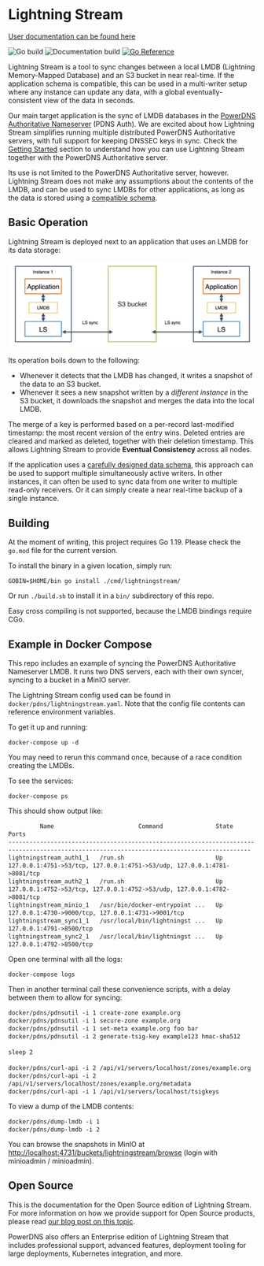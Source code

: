 # Lightning Stream

[User documentation can be found here](https://doc.powerdns.com/lightningstream/)

![Go build](https://github.com/PowerDNS/lightningstream/actions/workflows/go.yml/badge.svg)
![Documentation build](https://github.com/PowerDNS/lightningstream/actions/workflows/documentation.yml/badge.svg)
[![Go Reference](https://pkg.go.dev/badge/github.com/PowerDNS/lightningstream.svg)](https://pkg.go.dev/github.com/PowerDNS/lightningstream)

Lightning Stream is a tool to sync changes between a local LMDB (Lightning Memory-Mapped Database) and
an S3 bucket in near real-time. If the application schema is compatible, this can be used in a multi-writer
setup where any instance can update any data, with a global eventually-consistent view of the data in seconds.

Our main target application is the sync of LMDB databases in the
[PowerDNS Authoritative Nameserver](https://doc.powerdns.com/authoritative/) (PDNS Auth). We are excited
about how Lightning Stream simplifies running multiple distributed PowerDNS Authoritative servers, with full support
for keeping DNSSEC keys in sync.
Check the [Getting Started](docs/getting-started.md) section to understand how you can use Lightning Stream together
with the PowerDNS Authoritative server.

Its use is not limited to the PowerDNS Authoritative server, however. Lightning Stream does not make any assumptions
about the contents of the LMDB, and can be used to sync LMDBs for other applications, as long as the data is stored
using a [compatible schema](docs/schema.md).


## Basic Operation

Lightning Stream is deployed next to an application that uses an LMDB for its data storage:

![Overview](docs/images/lightningstream-overview.png)

Its operation boils down to the following:

- Whenever it detects that the LMDB has changed, it writes a snapshot of the data to an S3 bucket.
- Whenever it sees a new snapshot written by a _different instance_ in the S3 bucket, it downloads the snapshot
  and merges the data into the local LMDB.

The merge of a key is performed based on a per-record last-modified timestamp:
the most recent version of the entry wins. Deleted entries are cleared and marked as deleted, together with
their deletion timestamp. This allows Lightning Stream to provide **Eventual Consistency** across all nodes.

If the application uses a [carefully designed data schema](docs/schema.md), this approach can be used to support
multiple simultaneously active writers. In other instances, it can often be used to sync data from one writer to
multiple read-only receivers. Or it can simply create a near real-time backup of a single instance.


## Building

At the moment of writing, this project requires Go 1.19. Please check the `go.mod` file for the current
version.

To install the binary in a given location, simply run:

    GOBIN=$HOME/bin go install ./cmd/lightningstream/

Or run `./build.sh` to install it in a `bin/` subdirectory of this repo.

Easy cross compiling is not supported, because the LMDB bindings require CGo.


## Example in Docker Compose

This repo includes an example of syncing the PowerDNS Authoritative Nameserver LMDB. It runs two DNS
servers, each with their own syncer, syncing to a bucket in a MinIO server.

The Lightning Stream config used can be found in `docker/pdns/lightningstream.yaml`. Note that the
config file contents can reference environment variables.

To get it up and running:

    docker-compose up -d

You may need to rerun this command once, because of a race condition creating the LMDBs.

To see the services:

    docker-compose ps

This should show output like:

```
         Name                        Command               State                                    Ports
-------------------------------------------------------------------------------------------------------------------------------------------
lightningstream_auth1_1   /run.sh                          Up      127.0.0.1:4751->53/tcp, 127.0.0.1:4751->53/udp, 127.0.0.1:4781->8081/tcp
lightningstream_auth2_1   /run.sh                          Up      127.0.0.1:4752->53/tcp, 127.0.0.1:4752->53/udp, 127.0.0.1:4782->8081/tcp
lightningstream_minio_1   /usr/bin/docker-entrypoint ...   Up      127.0.0.1:4730->9000/tcp, 127.0.0.1:4731->9001/tcp
lightningstream_sync1_1   /usr/local/bin/lightningst ...   Up      127.0.0.1:4791->8500/tcp
lightningstream_sync2_1   /usr/local/bin/lightningst ...   Up      127.0.0.1:4792->8500/tcp
```

Open one terminal with all the logs:

    docker-compose logs

Then in another terminal call these convenience scripts, with a delay between them to allow for syncing:

    docker/pdns/pdnsutil -i 1 create-zone example.org
    docker/pdns/pdnsutil -i 1 secure-zone example.org
    docker/pdns/pdnsutil -i 1 set-meta example.org foo bar
    docker/pdns/pdnsutil -i 2 generate-tsig-key example123 hmac-sha512

    sleep 2

    docker/pdns/curl-api -i 2 /api/v1/servers/localhost/zones/example.org
    docker/pdns/curl-api -i 2 /api/v1/servers/localhost/zones/example.org/metadata
    docker/pdns/curl-api -i 1 /api/v1/servers/localhost/tsigkeys

To view a dump of the LMDB contents:

    docker/pdns/dump-lmdb -i 1
    docker/pdns/dump-lmdb -i 2

You can browse the snapshots in MinIO at <http://localhost:4731/buckets/lightningstream/browse>
(login with minioadmin / minioadmin).



## Open Source

This is the documentation for the Open Source edition of Lightning Stream.
For more information on how we provide support for Open Source products, please read
[our blog post on this topic](https://blog.powerdns.com/2016/01/18/open-source-support-out-in-the-open/).

PowerDNS also offers an Enterprise edition of Lightning Stream that includes professional support, advanced features, deployment
tooling for large deployments, Kubernetes integration, and more.



